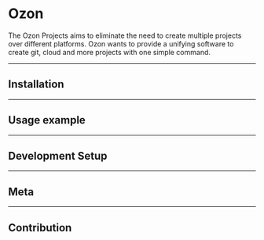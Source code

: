 # Ozon

The Ozon Projects aims to eliminate the need to create multiple projects over different platforms. Ozon wants to provide a unifying software to create git, cloud and more projects with one simple command. 

------

## Installation

------

## Usage example

------

## Development Setup

------

## Meta

------

## Contribution
